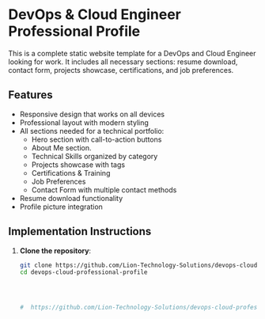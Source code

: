 # DevOps & Cloud Engineer Professional Profile

This is a complete static website template for a DevOps and Cloud Engineer looking for work. It includes all necessary sections: resume download, contact form, projects showcase, certifications, and job preferences.

## Features

- Responsive design that works on all devices
- Professional layout with modern styling
- All sections needed for a technical portfolio:
  - Hero section with call-to-action buttons
  - About Me section.
  - Technical Skills organized by category
  - Projects showcase with tags
  - Certifications & Training
  - Job Preferences
  - Contact Form with multiple contact methods
- Resume download functionality
- Profile picture integration

## Implementation Instructions

1. **Clone the repository**:
   ```bash
   git clone https://github.com/Lion-Technology-Solutions/devops-cloud-professional-profile.git
   cd devops-cloud-professional-profile 




   #  https://github.com/Lion-Technology-Solutions/devops-cloud-professional-profile/blob/master/AUGUST%202ND%20AND%203RD%20-%20GIT%20-%20SCM.pdf